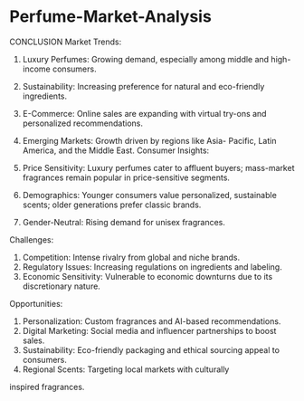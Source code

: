 # Perfume-Market-Analysis
CONCLUSION
Market Trends:
1.	Luxury Perfumes: Growing demand, especially among middle and high-income consumers.
2.	Sustainability: Increasing preference for natural and eco-friendly ingredients.
3.	E-Commerce: Online sales are expanding with virtual try-ons and personalized recommendations.
 
4.	Emerging Markets: Growth driven by regions like Asia- Pacific, Latin America, and the Middle East.
Consumer Insights:
1.	Price Sensitivity: Luxury perfumes cater to affluent buyers; mass-market fragrances remain popular in price-sensitive segments.
2.	Demographics: Younger consumers value personalized, sustainable scents; older generations prefer classic brands.
3.	Gender-Neutral: Rising demand for unisex fragrances.

Challenges:
1.	Competition: Intense rivalry from global and niche brands.
2.	Regulatory Issues: Increasing regulations on ingredients and labeling.
3.	Economic Sensitivity: Vulnerable to economic downturns due to its discretionary nature.

Opportunities:
1.	Personalization: Custom fragrances and AI-based recommendations.
2.	Digital Marketing: Social media and influencer partnerships to boost sales.
3.	Sustainability: Eco-friendly packaging and ethical sourcing appeal to consumers.
4.	Regional Scents: Targeting local markets with culturally
 
inspired fragrances.
